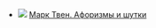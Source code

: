 * ![](/books/sf/Марк%20Твен/Марк%20Твен.%20Афоризмы%20и%20шутки.jpg) [Марк Твен. Афоризмы и шутки](/books/sf/Марк%20Твен/Марк%20Твен.%20Афоризмы%20и%20шутки)